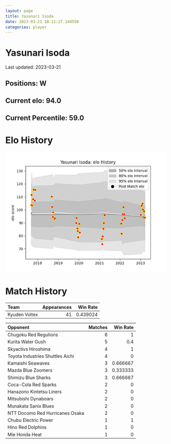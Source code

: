 ```yaml
---  
layout: page  
title: Yasunari Isoda  
date: 2023-03-21 18:11:27.149550  
categories: player  
---
```

# Yasunari Isoda


Last updated: 2023-03-21
## Positions: W

## Current elo: 94.0

## Current Percentile: 59.0

# Elo History


![elo history](history_YasunariIsoda.png)
# Match History


| Team          |   Appearances |   Win Rate |
|:--------------|--------------:|-----------:|
| Kyuden Voltex |            41 |   0.439024 |

| Opponent                         |   Matches |   Win Rate |
|:---------------------------------|----------:|-----------:|
| Chugoku Red Regulions            |         6 |   1        |
| Kurita Water Gush                |         5 |   0.4      |
| Skyactivs Hiroshima              |         4 |   1        |
| Toyota Industries Shuttles Aichi |         4 |   0        |
| Kamaishi Seawaves                |         3 |   0.666667 |
| Mazda Blue Zoomers               |         3 |   0.333333 |
| Shimizu Blue Sharks              |         3 |   0.666667 |
| Coca-Cola Red Sparks             |         2 |   0        |
| Hanazono Kintetsu Liners         |         2 |   0        |
| Mitsubishi Dynaboars             |         2 |   0        |
| Munakata Sanix Blues             |         2 |   0        |
| NTT Docomo Red Hurricanes Osaka  |         2 |   0        |
| Chubu Electric Power             |         1 |   1        |
| Hino Red Dolphins                |         1 |   0        |
| Mie Honda Heat                   |         1 |   0        |